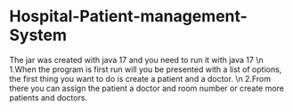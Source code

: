 # Hospital-Patient-management-System
The jar was created with java 17 and you need to run it with java 17 \n
1.When the program is first run will you be presented with a list of options, the first thing you want to do is create a patient and a doctor. \n
2.From there you can assign the patient a doctor and room number or create more patients and doctors.
